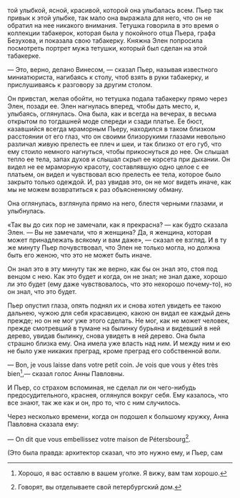 той улыбкой, ясной, красивой, которой она улыбалась всем. Пьер так привык к этой улыбке, так мало она выражала для него, что он не обратил на нее никакого внимания. Тетушка говорила в это время о коллекции табакерок, которая была у покойного отца Пьера, графа Безухова, и показала свою табакерку. Княжна Элен попросила посмотреть портрет мужа тетушки, который был сделан на этой табакерке.

— Это, верно, делано Винесом, — сказал Пьер, называя известного миниатюриста, нагибаясь к столу, чтоб взять в руки табакерку, и прислушиваясь к разговору за другим столом.

Он привстал, желая обойти, но тетушка подала табакерку прямо через Элен, позади ее. Элен нагнулась вперед, чтобы дать место, и, улыбаясь, оглянулась. Она была, как и всегда на вечерах, в весьма открытом по тогдашней моде спереди и сзади платье. Ее бюст, казавшийся всегда мраморным Пьеру, находился в таком близком расстоянии от его глаз, что он своими близорукими глазами невольно различал живую прелесть ее плеч и шеи, и так близко от его губ, что ему стоило немного нагнуться, чтобы прикоснуться до нее. Он слышал тепло ее тела, запах духов и слышал скрып ее корсета при дыхании. Он видел не ее мраморную красоту, составлявшую одно целое с ее платьем, он видел и чувствовал всю прелесть ее тела, которое было закрыто только одеждой. И, раз увидав это, он не мог видеть иначе, как мы не можем возвратиться к раз объясненному обману.

Она оглянулась, взглянула прямо на него, блестя черными глазами, и улыбнулась.

«Так вы до сих пор не замечали, как я прекрасна? — как будто сказала Элен. — Вы не замечали, что я женщина? Да, я женщина, которая может принадлежать всякому и вам даже», — сказал ее взгляд. И в ту же минуту Пьер почувствовал, что Элен не только могла, но должна быть его женою, что это не может быть иначе.

Он знал это в эту минуту так же верно, как бы он знал это, стоя под венцом с нею. Как это будет и когда, он не знал; не знал даже, хорошо ли это будет (ему даже чувствовалось, что это нехорошо почему-то), но он знал, что это будет.

Пьер опустил глаза, опять поднял их и снова хотел увидеть ее такою дальнею, чужою для себя красавицею, какою он видал ее каждый день прежде; но он не мог уже этого сделать. Не мог, как не может человек, прежде смотревший в тумане на былинку бурьяна и видевший в ней дерево, увидав былинку, снова увидеть в ней дерево. Она была страшно близка ему. Она имела уже власть над ним. И между ним и ею не было уже никаких преград, кроме преград его собственной воли.

— Bon, je vous laisse dans votre petit coin. Je vois que vous y êtes très bien[^298],— сказал голос Анны Павловны.

И Пьер, со страхом вспоминая, не сделал ли он чего-нибудь предосудительного, краснея, оглянулся вокруг себя. Ему казалось, что все знают, так же как и он, про то, что с ним случилось.

Через несколько времени, когда он подошел к большому кружку, Анна Павловна сказала ему:

— On dit que vous embellissez votre maison de Pétersbourg[^299].

(Это была правда: архитектор сказал, что это нужно ему, и Пьер, сам

[^298]: Хорошо, я вас оставлю в вашем уголке. Я вижу, вам там хорошо.

[^299]: Говорят, вы отделываете свой петербургский дом.